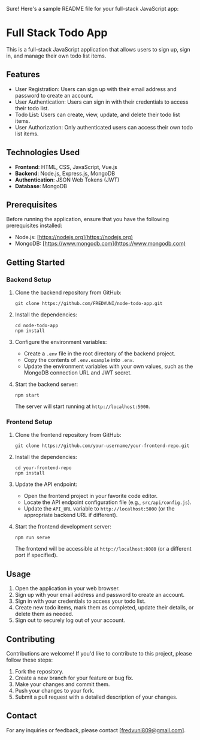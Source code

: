 Sure! Here's a sample README file for your full-stack JavaScript app:

# Full Stack Todo App

This is a full-stack JavaScript application that allows users to sign up, sign in, and manage their own todo list items.

## Features

- User Registration: Users can sign up with their email address and password to create an account.
- User Authentication: Users can sign in with their credentials to access their todo list.
- Todo List: Users can create, view, update, and delete their todo list items.
- User Authorization: Only authenticated users can access their own todo list items.

## Technologies Used

- **Frontend**: HTML, CSS, JavaScript, Vue.js
- **Backend**: Node.js, Express.js, MongoDB
- **Authentication**: JSON Web Tokens (JWT)
- **Database**: MongoDB

## Prerequisites

Before running the application, ensure that you have the following prerequisites installed:

- Node.js: [https://nodejs.org](https://nodejs.org)
- MongoDB: [https://www.mongodb.com](https://www.mongodb.com)

## Getting Started

### Backend Setup

1. Clone the backend repository from GitHub:

   ```shell
   git clone https://github.com/FREDVUNI/node-todo-app.git
   ```

2. Install the dependencies:

   ```shell
   cd node-todo-app
   npm install
   ```

3. Configure the environment variables:

   - Create a `.env` file in the root directory of the backend project.
   - Copy the contents of `.env.example` into `.env`.
   - Update the environment variables with your own values, such as the MongoDB connection URL and JWT secret.

4. Start the backend server:

   ```shell
   npm start
   ```

   The server will start running at `http://localhost:5000`.

### Frontend Setup

1. Clone the frontend repository from GitHub:

   ```shell
   git clone https://github.com/your-username/your-frontend-repo.git
   ```

2. Install the dependencies:

   ```shell
   cd your-frontend-repo
   npm install
   ```

3. Update the API endpoint:

   - Open the frontend project in your favorite code editor.
   - Locate the API endpoint configuration file (e.g., `src/api/config.js`).
   - Update the `API_URL` variable to `http://localhost:5000` (or the appropriate backend URL if different).

4. Start the frontend development server:

   ```shell
   npm run serve
   ```

   The frontend will be accessible at `http://localhost:8080` (or a different port if specified).

## Usage

1. Open the application in your web browser.
2. Sign up with your email address and password to create an account.
3. Sign in with your credentials to access your todo list.
4. Create new todo items, mark them as completed, update their details, or delete them as needed.
5. Sign out to securely log out of your account.

## Contributing

Contributions are welcome! If you'd like to contribute to this project, please follow these steps:

1. Fork the repository.
2. Create a new branch for your feature or bug fix.
3. Make your changes and commit them.
4. Push your changes to your fork.
5. Submit a pull request with a detailed description of your changes.



## Contact

For any inquiries or feedback, please contact [fredvuni809@gmail.com].
